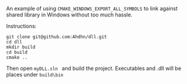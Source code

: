 An example of using `CMAKE_WINDOWS_EXPORT_ALL_SYMBOLS` to link against shared library in Windows without too much hassle.

Instructions:

```
git clone git@github.com:Ahdhn/dll.git
cd dll
mkdir build 
cd build 
cmake ..
```

Then open `myDLL.sln ` and build the project. Executables and .dll will be places under `build\bin`



